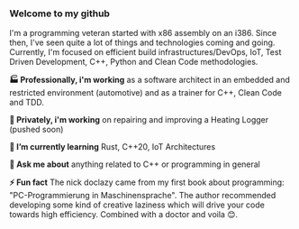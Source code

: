 ### Welcome to my github

I'm a programming veteran started with x86 assembly on an i386. Since then, I've seen quite a lot of things and technologies coming and going. Currently, I'm focused on efficient build infrastructures/DevOps, IoT, Test Driven Development, C++, Python and Clean Code methodologies.

<!--
**doclazy/doclazy** is a ✨ _special_ ✨ repository because its `README.md` (this file) appears on your GitHub profile.

- 👯 I’m looking to collaborate on 
- 🤔 I’m looking for help with 
- 😄 Pronouns:
- 📫 How to reach me:  
-->

__🏭 Professionally, i'm working__ as a software architect in an embedded and restricted environment (automotive) and as a trainer for C++, Clean Code and TDD.

__🔭 Privately, i'm working__ on repairing and improving a Heating Logger (pushed soon)

__🌱 I’m currently learning__ Rust, C++20, IoT Architectures

__💬 Ask me about__ anything related to C++ or programming in general

__⚡ Fun fact__ The nick doclazy came from my first book about programming: "PC-Programmierung in Maschinensprache". The author recommended developing some kind of creative laziness which will drive your code towards high efficiency. Combined with a doctor and voila 😊.




